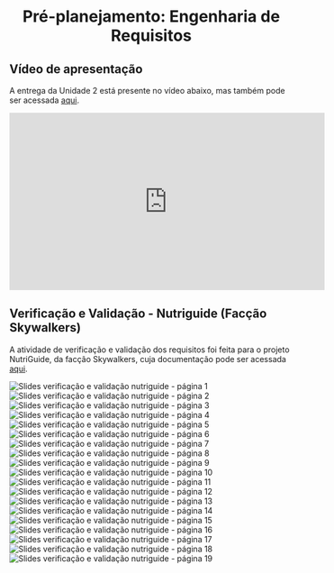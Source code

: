 <h1 align="center"><b>Pré-planejamento: Engenharia de Requisitos</b></h1>

## Vídeo de apresentação

A entrega da Unidade 2 está presente no vídeo abaixo, mas também pode ser acessada [aqui](https://youtu.be/WZDIMiSaM-c).

<center>

<iframe width="560" height="315" src="https://www.youtube.com/embed/WZDIMiSaM-c?si=orDz6gaVZFxdZvzA" title="YouTube video player" frameborder="0" allow="accelerometer; autoplay; clipboard-write; encrypted-media; gyroscope; picture-in-picture; web-share" allowfullscreen></iframe>

</center>

## Verificação e Validação - Nutriguide (Facção Skywalkers)

A atividade de verificação e validação dos requisitos foi feita para o projeto NutriGuide, da facção Skywalkers, cuja documentação pode ser acessada [aqui](https://mdsreq-fga-unb.github.io/2023.2-NutriGuide/).

![Slides verificação e validação nutriguide - página 1](../assets/Verificação%20e%20Validação%20-%20NutriGuide/NutriGuide-1-01.jpg)
![Slides verificação e validação nutriguide - página 2](../assets/Verificação%20e%20Validação%20-%20NutriGuide/NutriGuide-1-02.jpg)
![Slides verificação e validação nutriguide - página 3](../assets/Verificação%20e%20Validação%20-%20NutriGuide/NutriGuide-1-03.jpg)
![Slides verificação e validação nutriguide - página 4](../assets/Verificação%20e%20Validação%20-%20NutriGuide/NutriGuide-1-04.jpg)
![Slides verificação e validação nutriguide - página 5](../assets/Verificação%20e%20Validação%20-%20NutriGuide/NutriGuide-1-05.jpg)
![Slides verificação e validação nutriguide - página 6](../assets/Verificação%20e%20Validação%20-%20NutriGuide/NutriGuide-1-06.jpg)
![Slides verificação e validação nutriguide - página 7](../assets/Verificação%20e%20Validação%20-%20NutriGuide/NutriGuide-1-07.jpg)
![Slides verificação e validação nutriguide - página 8](../assets/Verificação%20e%20Validação%20-%20NutriGuide/NutriGuide-1-08.jpg)
![Slides verificação e validação nutriguide - página 9](../assets/Verificação%20e%20Validação%20-%20NutriGuide/NutriGuide-1-09.jpg)
![Slides verificação e validação nutriguide - página 10](../assets/Verificação%20e%20Validação%20-%20NutriGuide/NutriGuide-1-10.jpg)
![Slides verificação e validação nutriguide - página 11](../assets/Verificação%20e%20Validação%20-%20NutriGuide/NutriGuide-1-11.jpg)
![Slides verificação e validação nutriguide - página 12](../assets/Verificação%20e%20Validação%20-%20NutriGuide/NutriGuide-1-12.jpg)
![Slides verificação e validação nutriguide - página 13](../assets/Verificação%20e%20Validação%20-%20NutriGuide/NutriGuide-1-13.jpg)
![Slides verificação e validação nutriguide - página 14](../assets/Verificação%20e%20Validação%20-%20NutriGuide/NutriGuide-1-14.jpg)
![Slides verificação e validação nutriguide - página 15](../assets/Verificação%20e%20Validação%20-%20NutriGuide/NutriGuide-1-15.jpg)
![Slides verificação e validação nutriguide - página 16](../assets/Verificação%20e%20Validação%20-%20NutriGuide/NutriGuide-1-16.jpg)
![Slides verificação e validação nutriguide - página 17](../assets/Verificação%20e%20Validação%20-%20NutriGuide/NutriGuide-1-17.jpg)
![Slides verificação e validação nutriguide - página 18](../assets/Verificação%20e%20Validação%20-%20NutriGuide/NutriGuide-1-18.jpg)
![Slides verificação e validação nutriguide - página 19](../assets/Verificação%20e%20Validação%20-%20NutriGuide/NutriGuide-1-19.jpg)
